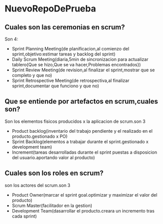 # NuevoRepoDePrueba  

## Cuales son las ceremonias en scrum?
   Son 4:
   - Sprint Planning Meeting(de planificacion,al comienzo del sprint,objetivo:estimar tareas y backlog del sprint)
   - Daily Scrum Meeting(diaria,5min de sincronizacion para actualizar tablero{Que se hizo,Que se va hacer,Problemas encontrados})
   - Sprint Review Meeting(de revision,al finalizar el sprint,mostrar que se completo y que no)
   - Sprint Retrospective Meeting(de retrospectiva,al finalizar sprint,documentar que funciono y que no)
## Que se entiende por artefactos en scrum,cuales son?
   Son los elementos fisicos producidos x la aplicacion de scrum.son 3
   - Product backlog(inventario del trabajo pendiente y el realizado en el producto.gestionado x PO)
   - Sprint Backlog(elementos a trabajar durante el sprint.gestionado x development team)
   - Increment(tareas desarrolladas durante el sprint puestas a disposicion del usuario.aportando valor al producto)
## Cuales son los roles en scrum?
   son los actores del scrum.son 3
  - Product Owner(marcar el sprint goal.optimizar y maximizar el valor del producto)
  - Scrum Master(facilitador en la gestion)
  - Development Team(dasarrollar el producto.creara un incremento tras cada  sprint)
